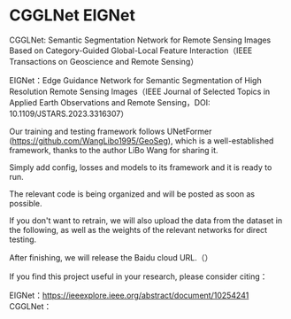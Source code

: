 # CGGLNet  EIGNet

CGGLNet: Semantic Segmentation Network for  Remote Sensing Images Based on Category-Guided  Global-Local Feature Interaction（IEEE Transactions on Geoscience and Remote Sensing）

EIGNet：Edge Guidance Network for Semantic Segmentation of High Resolution Remote Sensing Images（IEEE Journal of Selected Topics in Applied Earth Observations and Remote Sensing，DOI: 10.1109/JSTARS.2023.3316307）


Our training and testing framework follows UNetFormer (https://github.com/WangLibo1995/GeoSeg), which is a well-established framework, thanks to the author LiBo Wang for sharing it.


Simply add config, losses and models to its framework and it is ready to run.


The relevant code is being organized and will be posted as soon as possible.

If you don't want to retrain, we will also upload the data from the dataset in the following, as well as the weights of the relevant networks for direct testing.

After finishing, we will release the Baidu cloud URL.（）


If you find this project useful in your research, please consider citing：

EIGNet：https://ieeexplore.ieee.org/abstract/document/10254241
CGGLNet：
